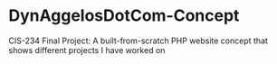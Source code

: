 # DynAggelosDotCom-Concept
CIS-234 Final Project: A built-from-scratch PHP website concept that shows different projects I have worked on
